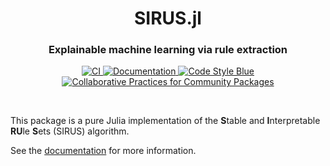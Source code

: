 <h1 align="center">SIRUS.jl</h1>

<h3 align="center">
  Explainable machine learning via rule extraction
</h3>

<p align="center">
    <a href="https://github.com/rikhuijzer/SIRUS.jl/actions?query=workflow%3ACI+branch%3Amain">
        <img src="https://github.com/rikhuijzer/SIRUS.jl/workflows/CI/badge.svg" alt="CI">
    </a>
    <a href="https://huijzer.xyz/StableTrees.jl/dev/">
        <img src="https://img.shields.io/badge/Documentation-main-blue" alt="Documentation">
    </a>
    <a href="https://github.com/invenia/BlueStyle">
        <img src="https://img.shields.io/badge/Code%20Style-Blue-4495d1.svg" alt="Code Style Blue">
    </a>
    <a href="https://github.com/SciML/ColPrac">
        <img src="https://img.shields.io/badge/ColPrac-Contributor's%20Guide-blueviolet" alt="Collaborative Practices for Community Packages">
    </a>
</p>

<br>

This package is a pure Julia implementation of the **S**table and **I**nterpretable **RU**le **S**ets (SIRUS) algorithm.

See the [documentation](https://huijzer.xyz/StableTrees.jl/) for more information.
